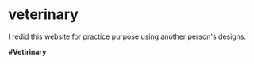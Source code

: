 # veterinary
I redid this website for practice purpose using another person's designs.

**#Vetirinary**
